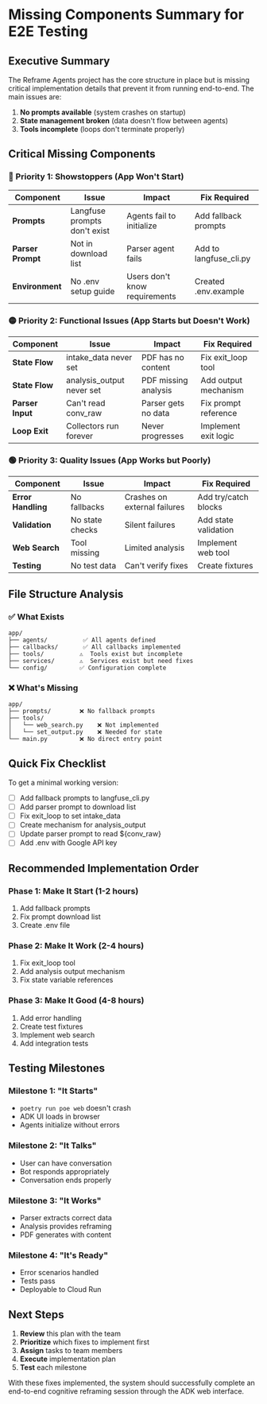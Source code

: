 # Missing Components Summary for E2E Testing

## Executive Summary
The Reframe Agents project has the core structure in place but is missing critical implementation details that prevent it from running end-to-end. The main issues are:

1. **No prompts available** (system crashes on startup)
2. **State management broken** (data doesn't flow between agents)
3. **Tools incomplete** (loops don't terminate properly)

## Critical Missing Components

### 🔴 Priority 1: Showstoppers (App Won't Start)

| Component | Issue | Impact | Fix Required |
|-----------|-------|--------|--------------|
| **Prompts** | Langfuse prompts don't exist | Agents fail to initialize | Add fallback prompts |
| **Parser Prompt** | Not in download list | Parser agent fails | Add to langfuse_cli.py |
| **Environment** | No .env setup guide | Users don't know requirements | Created .env.example |

### 🟡 Priority 2: Functional Issues (App Starts but Doesn't Work)

| Component | Issue | Impact | Fix Required |
|-----------|-------|--------|--------------|
| **State Flow** | intake_data never set | PDF has no content | Fix exit_loop tool |
| **State Flow** | analysis_output never set | PDF missing analysis | Add output mechanism |
| **Parser Input** | Can't read conv_raw | Parser gets no data | Fix prompt reference |
| **Loop Exit** | Collectors run forever | Never progresses | Implement exit logic |

### 🟢 Priority 3: Quality Issues (App Works but Poorly)

| Component | Issue | Impact | Fix Required |
|-----------|-------|--------|--------------|
| **Error Handling** | No fallbacks | Crashes on external failures | Add try/catch blocks |
| **Validation** | No state checks | Silent failures | Add state validation |
| **Web Search** | Tool missing | Limited analysis | Implement web tool |
| **Testing** | No test data | Can't verify fixes | Create fixtures |

## File Structure Analysis

### ✅ What Exists
```
app/
├── agents/          ✅ All agents defined
├── callbacks/       ✅ All callbacks implemented  
├── tools/          ⚠️  Tools exist but incomplete
├── services/       ⚠️  Services exist but need fixes
└── config/         ✅ Configuration complete
```

### ❌ What's Missing
```
app/
├── prompts/        ❌ No fallback prompts
├── tools/
│   └── web_search.py    ❌ Not implemented
│   └── set_output.py    ❌ Needed for state
└── main.py         ❌ No direct entry point
```

## Quick Fix Checklist

To get a minimal working version:

- [ ] Add fallback prompts to langfuse_cli.py
- [ ] Add parser prompt to download list
- [ ] Fix exit_loop to set intake_data
- [ ] Create mechanism for analysis_output
- [ ] Update parser prompt to read ${conv_raw}
- [ ] Add .env with Google API key

## Recommended Implementation Order

### Phase 1: Make It Start (1-2 hours)
1. Add fallback prompts
2. Fix prompt download list
3. Create .env file

### Phase 2: Make It Work (2-4 hours)
1. Fix exit_loop tool
2. Add analysis output mechanism
3. Fix state variable references

### Phase 3: Make It Good (4-8 hours)
1. Add error handling
2. Create test fixtures
3. Implement web search
4. Add integration tests

## Testing Milestones

### Milestone 1: "It Starts"
- `poetry run poe web` doesn't crash
- ADK UI loads in browser
- Agents initialize without errors

### Milestone 2: "It Talks"
- User can have conversation
- Bot responds appropriately
- Conversation ends properly

### Milestone 3: "It Works"
- Parser extracts correct data
- Analysis provides reframing
- PDF generates with content

### Milestone 4: "It's Ready"
- Error scenarios handled
- Tests pass
- Deployable to Cloud Run

## Next Steps

1. **Review** this plan with the team
2. **Prioritize** which fixes to implement first
3. **Assign** tasks to team members
4. **Execute** implementation plan
5. **Test** each milestone

With these fixes implemented, the system should successfully complete an end-to-end cognitive reframing session through the ADK web interface.